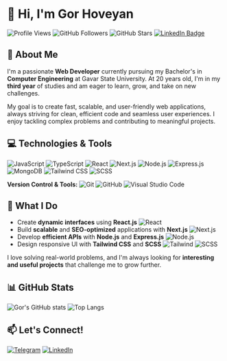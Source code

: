# 👋 Hi, I'm Gor Hoveyan

![Profile Views](https://komarev.com/ghpvc/?username=Gor-Hoveyan&color=blue&style=flat-square)
![GitHub Followers](https://img.shields.io/github/followers/Gor-Hoveyan?style=flat-square)
![GitHub Stars](https://img.shields.io/github/stars/Gor-Hoveyan?style=flat-square)
[![LinkedIn Badge](https://img.shields.io/badge/LinkedIn-Connect-blue?style=flat-square&logo=linkedin)](https://www.linkedin.com/in/your-linkedin-profile)

## 🚀 About Me
I'm a passionate **Web Developer** currently pursuing my Bachelor's in **Computer Engineering** at Gavar State University. At 20 years old, I'm in my **third year** of studies and am eager to learn, grow, and take on new challenges.

My goal is to create fast, scalable, and user-friendly web applications, always striving for clean, efficient code and seamless user experiences. I enjoy tackling complex problems and contributing to meaningful projects.

## 💻 Technologies & Tools

![JavaScript](https://img.shields.io/badge/JavaScript-F7DF1E?style=flat-square&logo=javascript&logoColor=black)
![TypeScript](https://img.shields.io/badge/TypeScript-007ACC?style=flat-square&logo=typescript&logoColor=white)
![React](https://img.shields.io/badge/React-20232A?style=flat-square&logo=react&logoColor=61DAFB)
![Next.js](https://img.shields.io/badge/Next.js-000000?style=flat-square&logo=nextdotjs&logoColor=white)
![Node.js](https://img.shields.io/badge/Node.js-43853D?style=flat-square&logo=nodedotjs&logoColor=white)
![Express.js](https://img.shields.io/badge/Express.js-404D59?style=flat-square&logo=express&logoColor=white)
![MongoDB](https://img.shields.io/badge/MongoDB-4EA94B?style=flat-square&logo=mongodb&logoColor=white)
![Tailwind CSS](https://img.shields.io/badge/Tailwind_CSS-38B2AC?style=flat-square&logo=tailwind-css&logoColor=white)
![SCSS](https://img.shields.io/badge/SCSS-CC6699?style=flat-square&logo=sass&logoColor=white)

**Version Control & Tools:**
![Git](https://img.shields.io/badge/Git-F05032?style=flat-square&logo=git&logoColor=white)
![GitHub](https://img.shields.io/badge/GitHub-181717?style=flat-square&logo=github&logoColor=white)
![Visual Studio Code](https://img.shields.io/badge/Visual_Studio_Code-0078D4?style=flat-square&logo=visual-studio-code&logoColor=white)

## 🌟 What I Do
- Create **dynamic interfaces** using **React.js** ![React](https://img.shields.io/badge/-React-61DAFB?style=flat-square&logo=react&logoColor=white)
- Build **scalable** and **SEO-optimized** applications with **Next.js** ![Next.js](https://img.shields.io/badge/-Next.js-black?style=flat-square&logo=nextdotjs&logoColor=white)
- Develop **efficient APIs** with **Node.js** and **Express.js** ![Node.js](https://img.shields.io/badge/-Node.js-43853D?style=flat-square&logo=nodedotjs&logoColor=white)
- Design responsive UI with **Tailwind CSS** and **SCSS** ![Tailwind](https://img.shields.io/badge/-Tailwind_CSS-38B2AC?style=flat-square&logo=tailwind-css&logoColor=white) ![SCSS](https://img.shields.io/badge/-SCSS-CC6699?style=flat-square&logo=sass&logoColor=white)

I love solving real-world problems, and I'm always looking for **interesting and useful projects** that challenge me to grow further.

## 📊 GitHub Stats

![Gor's GitHub stats](https://github-readme-stats.vercel.app/api?username=Gor-Hoveyan&show_icons=true&theme=radical)
![Top Langs](https://github-readme-stats.vercel.app/api/top-langs/?username=Gor-Hoveyan&layout=compact)

## 📫 Let's Connect!
[![Telegram](https://img.shields.io/badge/Telegram-2CA5E0?style=flat-square&logo=telegram&logoColor=white)](https://t.me/your_telegram)
[![LinkedIn](https://img.shields.io/badge/LinkedIn-0077B5?style=flat-square&logo=linkedin&logoColor=white)](https://www.linkedin.com/in/your-linkedin-profile)
